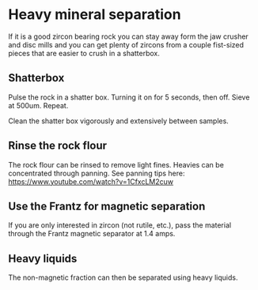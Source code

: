 # Heavy mineral separation

If it is a good zircon bearing rock you can stay away form the jaw crusher and disc mills and you can get plenty of zircons from a couple fist-sized pieces that are easier to crush in a shatterbox.

## Shatterbox
Pulse the rock in a shatter box. Turning it on for 5 seconds, then off. Sieve at 500um. Repeat.

Clean the shatter box vigorously and extensively between samples.

## Rinse the rock flour
The rock flour can be rinsed to remove light fines. Heavies can be concentrated through panning. See panning tips here: https://www.youtube.com/watch?v=1CfxcLM2cuw

## Use the Frantz for magnetic separation

If you are only interested in zircon (not rutile, etc.), pass the material through the Frantz magnetic separator at 1.4 amps.

## Heavy liquids

The non-magnetic fraction can then be separated using heavy liquids.
